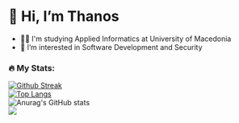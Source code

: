 # 👋 Hi, I’m Thanos

- 👨‍🎓 I'm studying Applied Informatics at University of Macedonia
- 👀 I’m interested in Software Development and Security

### 🔥 My Stats:
[![Github Streak](https://github-readme-streak-stats.herokuapp.com?user=thanosmoschou&theme=neon)](https://git.io/streak-stats) <br>
[![Top Langs](https://github-readme-stats.vercel.app/api/top-langs/?username=thanosmoschou&theme=neon)](https://github.com/anuraghazra/github-readme-stats) <br>
![Anurag's GitHub stats](https://github-readme-stats.vercel.app/api?username=thanosmoschou&theme=neon&show_icons=true) <br>
![](https://komarev.com/ghpvc/?username=thanosmoschou)





<!---
thanosmoschou/thanosmoschou is a ✨ special ✨ repository because its `README.md` (this file) appears on your GitHub profile.
You can click the Preview link to take a look at your changes.
--->
